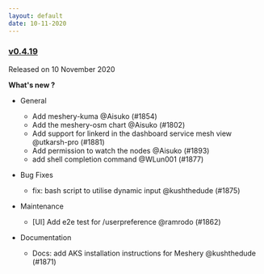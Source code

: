 ```yaml
---
layout: default
date: 10-11-2020
---
```


### [v0.4.19](https://github.com/layer5io/meshery/releases/tag/v0.4.19)

Released on 10 November 2020

**What's new ?**

- General

  - Add meshery-kuma @Aisuko (#1854)
  - Add the meshery-osm chart @Aisuko (#1802)
  - Add support for linkerd in the dashboard service mesh view @utkarsh-pro (#1881)
  - Add permission to watch the nodes @Aisuko (#1893)
  - add shell completion command @WLun001 (#1877)

- Bug Fixes

  - fix: bash script to utilise dynamic input @kushthedude (#1875)

- Maintenance

  - [UI] Add e2e test for /userpreference @ramrodo (#1862)

- Documentation

  - Docs: add AKS installation instructions for Meshery @kushthedude (#1871)

